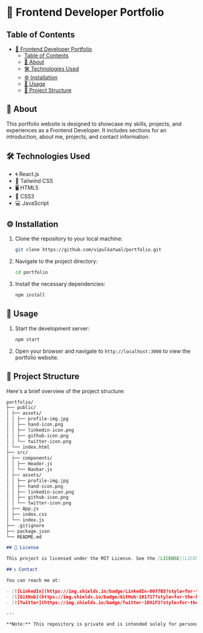 # 🚀 Frontend Developer Portfolio

## Table of Contents

- [🚀 Frontend Developer Portfolio](#-frontend-developer-portfolio)
  - [Table of Contents](#table-of-contents)
  - [📖 About](#-about)
  - [🛠 Technologies Used](#-technologies-used)
  - [⚙️ Installation](#️-installation)
  - [🚀 Usage](#-usage)
  - [📂 Project Structure](#-project-structure)

## 📖 About

This portfolio website is designed to showcase my skills, projects, and experiences as a Frontend Developer. It includes sections for an introduction, about me, projects, and contact information.

## 🛠 Technologies Used

- 🌀 React.js
- 🌈 Tailwind CSS
- 🖥️ HTML5
- 🎨 CSS3
- 💻 JavaScript

## ⚙️ Installation

1. Clone the repository to your local machine:

   ```bash
   git clone https://github.com/vipulkatwal/portfolio.git
   ```

2. Navigate to the project directory:

   ```bash
   cd portfolio
   ```

3. Install the necessary dependencies:

   ```bash
   npm install
   ```

## 🚀 Usage

1. Start the development server:

   ```bash
   npm start
   ```

2. Open your browser and navigate to `http://localhost:3000` to view the portfolio website.

## 📂 Project Structure

Here's a brief overview of the project structure:

```markdown
portfolio/
├── public/
│ ├── assets/
│ │ ├── profile-img.jpg
│ │ ├── hand-icon.png
│ │ ├── linkedin-icon.png
│ │ ├── github-icon.png
│ │ └── twitter-icon.png
│ └── index.html
├── src/
│ ├── components/
│ │ ├── Header.js
│ │ └── Navbar.js
│ ├── assets/
│ │ ├── profile-img.jpg
│ │ ├── hand-icon.png
│ │ ├── linkedin-icon.png
│ │ ├── github-icon.png
│ │ └── twitter-icon.png
│ ├── App.js
│ ├── index.css
│ └── index.js
├── .gitignore
├── package.json
└── README.md

## 📜 License

This project is licensed under the MIT License. See the [LICENSE](LICENSE) file for details.

## 📞 Contact

You can reach me at:

- [![LinkedIn](https://img.shields.io/badge/LinkedIn-0077B5?style=for-the-badge&logo=linkedin&logoColor=white)](https://www.linkedin.com/in/vipulkatwal)
- [![GitHub](https://img.shields.io/badge/GitHub-181717?style=for-the-badge&logo=github&logoColor=white)](https://github.com/vipulkatwal)
- [![Twitter](https://img.shields.io/badge/Twitter-1DA1F2?style=for-the-badge&logo=twitter&logoColor=white)](https://x.com/vipulkatwal)

---

**Note:** This repository is private and is intended solely for personal use and sharing with authorized individuals.
```
